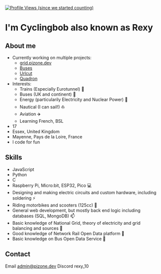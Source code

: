 <div align="left">
    <a href="https://github.com/Cyclingbob"> <img src="https://komarev.com/ghpvc/?username=Cyclingbob&style=flat&base=0" alt="Profile Views"/> (since we started counting)</a>
</div>

# I'm Cyclingbob also known as Rexy
## About me
- Currently working on multiple projects:
    - [grid.pizone.dev](https://grid.pizone.dev)
    - [Buses](https://github.com/Cyclingbob/buses)
    - [Urlcut](https://urlcut.app)
    - [Quadron](https://github.com/QuadronHost)
- Interests:
    - Trains (Especially Eurotunnel) 🚄
    - Buses (UK and continent) 🚌
    - Energy (particularily Electricity and Nuclear Power) 🔌
    - Nautical (I can sail!) ⛵
    - Aviation ✈️
    - Learning French, BSL
- 17
- Essex, United Kingdom
- Mayenne, Pays de la Loire, France
- I code for fun

## Skills
- JavaScript
- Python
- C
- Raspberry Pi, Micro:bit, ESP32, Pico 💻
- Designing and making electric circuits and custom hardware, including soldering ⚡
- Riding motorbikes and scooters (125cc) 🛵
- General web development, but mostly back end logic including databases (SQL, MongoDB) 📫
- Basic knowledge of National Grid, theory of electricity and grid balancing and sources 🔌
- Good knowledge of Network Rail Open Data platform 🚆
- Basic knowledge on Bus Open Data Service 🚌

## Contact
Email [admin@pizone.dev](mailto:admin@pizone.dev)
Discord rexy_10
